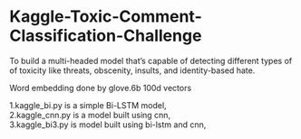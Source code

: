 # Kaggle-Toxic-Comment-Classification-Challenge
To build a multi-headed model that’s capable of detecting different types of of toxicity like threats, obscenity, insults, and identity-based hate.

Word embedding done by glove.6b 100d vectors

1.kaggle_bi.py is a simple Bi-LSTM model,  
2.kaggle_cnn.py is a model built using cnn,                                     
3.kaggle_bi3.py is model built using bi-lstm and cnn,
